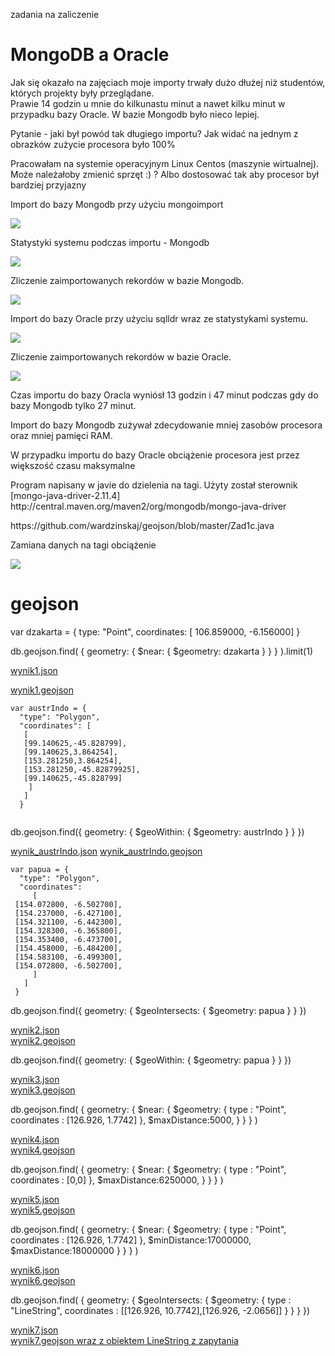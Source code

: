 zadania na zaliczenie

MongoDB a Oracle
========
<p>Jak się okazało na zajęciach moje importy trwały dużo dłużej niż studentów, których projekty były przeglądane.<br>
Prawie 14 godzin u mnie do kilkunastu minut a nawet kilku minut w przypadku bazy Oracle. W bazie Mongodb było nieco lepiej.<br>
<p>Pytanie - jaki był powód tak długiego importu? Jak widać na jednym z obrazków zużycie procesora było 100%<br>
<p>Pracowałam na systemie operacyjnym Linux Centos (maszynie wirtualnej). Może należałoby zmienić sprzęt :) ? Albo dostosować tak aby procesor był bardziej przyjazny </p>

 <p>Import do bazy Mongodb przy użyciu mongoimport</p>
 <img src="https://github.com/wardzinskaj/nosqlzal/blob/master/java_project/mongodb_import.png"> 
 <p>Statystyki systemu podczas importu - Mongodb</p>
 <img src="https://github.com/wardzinskaj/nosqlzal/blob/master/java_project/mongodb_system.png"> 
 
 <p>Zliczenie zaimportowanych rekordów w bazie Mongodb. </p>
 <img src="https://github.com/wardzinskaj/nosqlzal/blob/master/java_project/mongo_count.png"> 
 
 
 <p>Import do bazy Oracle przy użyciu sqlldr wraz ze statystykami systemu. </p>
 <img src="https://github.com/wardzinskaj/nosqlzal/blob/master/java_project/oracle_system.png">

<p>Zliczenie zaimportowanych rekordów w bazie Oracle. </p>
<img src="https://github.com/wardzinskaj/nosqlzal/blob/master/java_project/oracle_count.png">
<p></p>
<p>Czas importu do bazy Oracla wyniósł 13 godzin i 47 minut podczas gdy do bazy Mongodb tylko 27 minut.</p>
<p>Import do bazy Mongodb zużywał zdecydowanie mniej zasobów procesora oraz mniej pamięci RAM.</p>
<p>W przypadku importu do bazy Oracle obciążenie procesora jest przez większość czasu maksymalne</p>

<p>Program napisany w javie do dzielenia na tagi. Użyty został sterownik [mongo-java-driver-2.11.4] http://central.maven.org/maven2/org/mongodb/mongo-java-driver</p>
<p>https://github.com/wardzinskaj/geojson/blob/master/Zad1c.java</p>

<p>Zamiana danych na tagi obciążenie </p>
<img src="https://github.com/wardzinskaj/geojson/blob/master/zamiana_na_tagi_java.PNG"> 



geojson
=======

var dzakarta = { type: "Point", coordinates: [ 106.859000, -6.156000] }

db.geojson.find( { geometry: { $near: { $geometry: dzakarta } } } ).limit(1)

[wynik1.json](https://github.com/wardzinskaj/geojson/blob/master/wynik1.json)

[wynik1.geojson](https://github.com/wardzinskaj/geojson/blob/master/near1.geojson) 

```
var austrIndo = {
  "type": "Polygon", 
  "coordinates": [
   [
   [99.140625,-45.828799], 
   [99.140625,3.864254], 
   [153.281250,3.864254], 
   [153.281250,-45.82879925],
   [99.140625,-45.828799] 
   	] 
   ] 
  }
  
  ```

db.geojson.find({ geometry: { $geoWithin: { $geometry: austrIndo } } })

[wynik_austrIndo.json](https://github.com/wardzinskaj/geojson/blob/master/wynik8.json)
[wynik_austrIndo.geojson](https://github.com/wardzinskaj/geojson/blob/master/wynik8.geojson)

```
var papua = {
  "type": "Polygon",
  "coordinates": 
     [
 [154.072800, -6.502700],
 [154.237000, -6.427100],
 [154.321100, -6.442300],
 [154.328300, -6.365800],
 [154.353400, -6.473700],
 [154.458000, -6.484200],
 [154.583100, -6.499300],
 [154.072800, -6.502700],
     ]
   ]
 }
```

db.geojson.find({ geometry: { $geoIntersects: { $geometry: papua } } })

[wynik2.json](https://github.com/wardzinskaj/geojson/blob/master/wynik2.json)<br>
[wynik2.geojson](https://github.com/wardzinskaj/geojson/blob/master/wynik2.geojson)

db.geojson.find({ geometry: { $geoWithin: { $geometry: papua } } })

[wynik3.json](https://github.com/wardzinskaj/geojson/blob/master/wynik3.json)<br>
[wynik3.geojson](https://github.com/wardzinskaj/geojson/blob/master/wynik3.geojson)

db.geojson.find( {  geometry: {   $near: {    $geometry: {     type : "Point",      coordinates : [126.926, 1.7742]    },    $maxDistance:5000,   }  } } )

[wynik4.json](https://github.com/wardzinskaj/geojson/blob/master/wynik4.json)<br>
[wynik4.geojson](https://github.com/wardzinskaj/geojson/blob/master/wynik4.geojson)

db.geojson.find( {  geometry: {   $near: {    $geometry: {     type : "Point",      coordinates : [0,0]    },    $maxDistance:6250000,   }  } } )

[wynik5.json](https://github.com/wardzinskaj/geojson/blob/master/wynik5.json)<br>
[wynik5.geojson](https://github.com/wardzinskaj/geojson/blob/master/wynik5.geojson)

db.geojson.find( {  geometry: {   $near: {    $geometry: {     type : "Point",      coordinates : [126.926, 1.7742]    },    $minDistance:17000000, $maxDistance:18000000   }  } } )

[wynik6.json](https://github.com/wardzinskaj/geojson/blob/master/wynik6.json)<br>
[wynik6.geojson](https://github.com/wardzinskaj/geojson/blob/master/wynik6.geojson)

db.geojson.find( {   geometry: {    $geoIntersects: {     $geometry: {      type : "LineString",       coordinates : [[126.926, 10.7742],[126.926, -2.0656]]     }    }   }  })

[wynik7.json](https://github.com/wardzinskaj/geojson/blob/master/wynik7.json)<br>
[wynik7.geojson wraz z obiektem LineString z zapytania](https://github.com/wardzinskaj/geojson/blob/master/wynik7.geojson)


